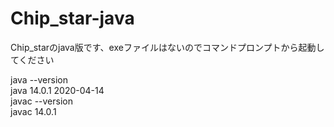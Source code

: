 # Chip_star-java
Chip_starのjava版です、exeファイルはないのでコマンドプロンプトから起動してください  

java --version  
java 14.0.1 2020-04-14  
javac --version  
javac 14.0.1
